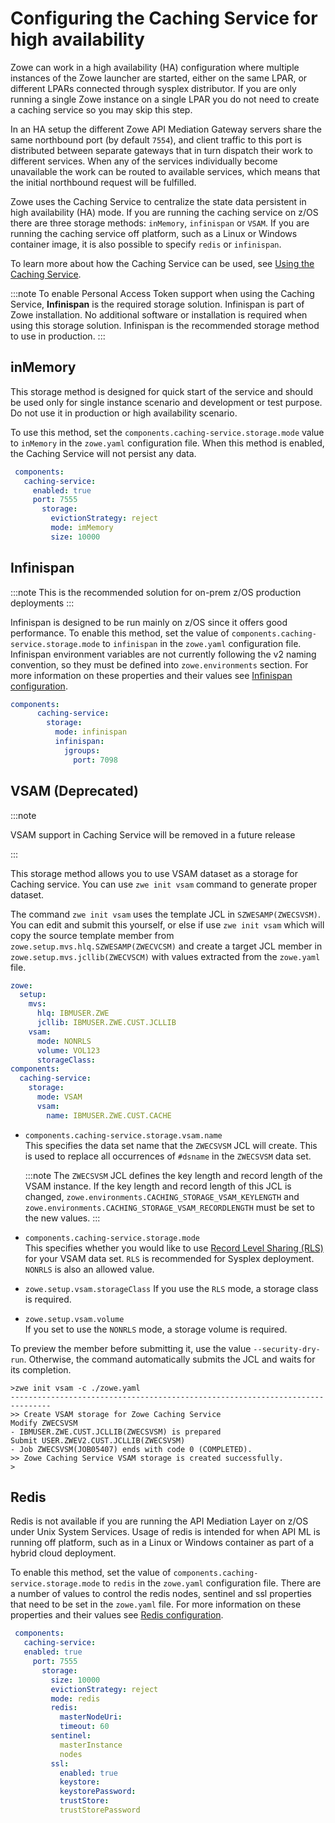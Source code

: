 # Configuring the Caching Service for high availability

Zowe can work in a high availability (HA) configuration where multiple instances of the Zowe launcher are started, either on the same LPAR, or different LPARs connected through sysplex distributor. If you are only running a single Zowe instance on a single LPAR you do not need to create a caching service so you may skip this step.  

In an HA setup the different Zowe API Mediation Gateway servers share the same northbound port (by default `7554`), and client traffic to this port is distributed between separate gateways that in turn dispatch their work to different services. When any of the services individually become unavailable the work can be routed to available services, which means that the initial northbound request will be fulfilled.  

Zowe uses the Caching Service to centralize the state data persistent in high availability (HA) mode. If you are running the caching service on z/OS there are three storage methods: `inMemory`, `infinispan` or `VSAM`. If you are running the caching service off platform, such as a Linux or Windows container image, it is also possible to specify `redis` or `infinispan`.  

To learn more about how the Caching Service can be used, see [Using the Caching Service](../user-guide/api-mediation/api-mediation-caching-service.md).

:::note
To enable Personal Access Token support when using the Caching Service, **Infinispan** is the required storage solution. Infinispan is part of Zowe installation. No additional software or installation is required when using this storage solution. Infinispan is the recommended storage method to use in production.
:::

## inMemory

   This storage method is designed for quick start of the service and should be used only for single instance scenario and development or test purpose. Do not use it in production or high availability scenario.
  
   To use this method, set the `components.caching-service.storage.mode` value to `inMemory` in the `zowe.yaml` configuration file. When this method is enabled, the Caching Service will not persist any data.  

   ``` yaml
    components:
      caching-service:
        enabled: true
        port: 7555
          storage:
            evictionStrategy: reject
            mode: imMemory
            size: 10000
   ```

## Infinispan

  :::note
  This is the recommended solution for on-prem z/OS production deployments
  :::

  Infinispan is designed to be run mainly on z/OS since it offers good performance. To enable this method, set the value of `components.caching-service.storage.mode` to `infinispan` in the `zowe.yaml` configuration file.
  Infinispan environment variables are not currently following the v2 naming convention, so they must be defined into `zowe.environments` section.  For more information on these properties and their values see [Infinispan configuration](../extend/extend-apiml/api-mediation-infinispan.md#infinispan-configuration).

  ``` yaml
  components:
        caching-service:
          storage:
            mode: infinispan
            infinispan: 
              jgroups:
                port: 7098
  ```

## VSAM (Deprecated)

  :::note

  VSAM support in Caching Service will be removed in a future release

  :::

  This storage method allows you to use VSAM dataset as a storage for Caching service. You can use `zwe init vsam` command to generate proper dataset.

  The command `zwe init vsam` uses the template JCL in `SZWESAMP(ZWECSVSM)`.  You can edit and submit this yourself, or else if use `zwe init vsam` which will copy the source template member from `zowe.setup.mvs.hlq.SZWESAMP(ZWECVCSM)` and create a target JCL member in `zowe.setup.mvs.jcllib(ZWECVSCM)` with values extracted from the `zowe.yaml` file.  
  
  ```yaml
  zowe:
    setup:
      mvs:
        hlq: IBMUSER.ZWE
        jcllib: IBMUSER.ZWE.CUST.JCLLIB
      vsam:
        mode: NONRLS
        volume: VOL123
        storageClass:
  components:
    caching-service:
      storage:
        mode: VSAM
        vsam:
          name: IBMUSER.ZWE.CUST.CACHE
  ```

  - `components.caching-service.storage.vsam.name`  
  This specifies the data set name that the `ZWECSVSM` JCL will create. This is used to replace all occurrences of `#dsname` in the `ZWECSVSM` data set.

    :::note
    The `ZWECSVSM` JCL defines the key length and record length of the VSAM instance. If the key length and record length of this JCL is changed,
    `zowe.environments.CACHING_STORAGE_VSAM_KEYLENGTH` and `zowe.environments.CACHING_STORAGE_VSAM_RECORDLENGTH` must be set to the new values.
    :::

  - `components.caching-service.storage.mode`  
  This specifies whether you would like to use [Record Level Sharing (RLS)](https://www.ibm.com/support/pages/vsam-record-level-sharing-rls-overview) for your VSAM data set. `RLS` is recommended for Sysplex deployment.  `NONRLS` is also an allowed value.  

  - `zowe.setup.vsam.storageClass`
  If you use the `RLS` mode, a storage class is required.

  - `zowe.setup.vsam.volume`  
  If you set to use the `NONRLS` mode, a storage volume is required.

  To preview the member before submitting it, use the value `--security-dry-run`.  Otherwise, the command automatically submits the JCL and waits for its completion.

  ```plaintext
  >zwe init vsam -c ./zowe.yaml
  -------------------------------------------------------------------------------
  >> Create VSAM storage for Zowe Caching Service
  Modify ZWECSVSM
  - IBMUSER.ZWE.CUST.JCLLIB(ZWECSVSM) is prepared
  Submit USER.ZWEV2.CUST.JCLLIB(ZWECSVSM)
  - Job ZWECSVSM(JOB05407) ends with code 0 (COMPLETED).
  >> Zowe Caching Service VSAM storage is created successfully.
  >
  ```

## Redis

   Redis is not available if you are running the API Mediation Layer on z/OS under Unix System Services. Usage of redis is intended for when API ML is running off platform, such as in a Linux or Windows container as part of a hybrid cloud deployment.

   To enable this method, set the value of `components.caching-service.storage.mode` to `redis` in the `zowe.yaml` configuration file.  There are a number of values to control the redis nodes, sentinel and ssl properties that need to be set in the `zowe.yaml` file.  For more information on these properties and their values see [Redis configuration](../extend/extend-apiml/api-mediation-redis.md#redis-configuration).  

   ```yaml
    components:
      caching-service:
      enabled: true
        port: 7555
          storage:
            size: 10000
            evictionStrategy: reject
            mode: redis
            redis:
              masterNodeUri: 
              timeout: 60
            sentinel:
              masterInstance
              nodes
            ssl:
              enabled: true
              keystore:
              keystorePassword:
              trustStore:
              trustStorePassword
   ```
